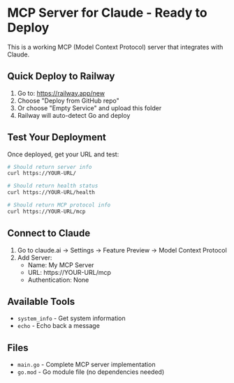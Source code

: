# MCP Server for Claude - Ready to Deploy

This is a working MCP (Model Context Protocol) server that integrates with Claude.

## Quick Deploy to Railway

1. Go to: https://railway.app/new
2. Choose "Deploy from GitHub repo" 
3. Or choose "Empty Service" and upload this folder
4. Railway will auto-detect Go and deploy

## Test Your Deployment

Once deployed, get your URL and test:

```bash
# Should return server info
curl https://YOUR-URL/

# Should return health status
curl https://YOUR-URL/health

# Should return MCP protocol info
curl https://YOUR-URL/mcp
```

## Connect to Claude

1. Go to claude.ai → Settings → Feature Preview → Model Context Protocol
2. Add Server:
   - Name: My MCP Server
   - URL: https://YOUR-URL/mcp
   - Authentication: None

## Available Tools

- `system_info` - Get system information
- `echo` - Echo back a message

## Files

- `main.go` - Complete MCP server implementation
- `go.mod` - Go module file (no dependencies needed)